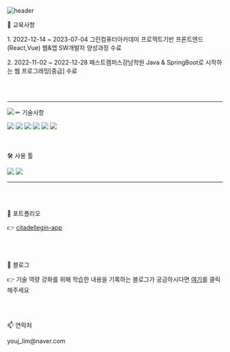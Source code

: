 <!--
**Ba-latte/Ba-latte** is a ✨ _special_ ✨ repository because its `README.md` (this file) appears on your GitHub profile.

Here are some ideas to get you started:

- 🔭 I’m currently working on ...
- 🌱 I’m currently learning ...
- 👯 I’m looking to collaborate on ...
- 🤔 I’m looking for help with ...
- 💬 Ask me about ...
- 📫 How to reach me: ...
- 😄 Pronouns: ...
- ⚡ Fun fact: ...
-->

<!-- 헤더 -->
![header](https://capsule-render.vercel.app/api?type=transparent&color=timeGradient&text=안녕하세요%20😊&desc=신입%20프론트엔드%20개발자%20임유정입니다.&fontColor=auto&fontSize=35&fontAlignY=40&height=250)



<!-- 메인 -->
<div>
  <p>🌱 교육사항</p>
  <p>1. 2022-12-14 ~ 2023-07-04 그린컴퓨터아카데미 프로젝트기반 프론트엔드(React,Vue) 웹&앱 SW개발자 양성과정 수료</p>
  <p>2. 2022-11-02 ~ 2022-12-28 패스트캠퍼스강남학원 Java & SpringBoot로 시작하는 웹 프로그래밍[중급] 수료</p>
</div>


<br/>
<br/>

***

  <img align='left' src="https://github-readme-stats.vercel.app/api/top-langs/?username=Ba-latte&layout=compact">
<div>
  <p>✏ 기술사항</p>
  <img src="https://img.shields.io/badge/HTML5-E34F26?style=flat&logo=HTML5&logoColor=white" />
	<img src="https://img.shields.io/badge/CSS3-1572B6?style=flat&logo=CSS3&logoColor=white" />
	<img src="https://img.shields.io/badge/JavaScript-F7DF1E?style=flat&logo=JavaScript&logoColor=white" />
	<img src="https://img.shields.io/badge/jQuery-0769AD?style=flat&logo=jQuery&logoColor=white" />
	<img src="https://img.shields.io/badge/Vue.js-4FC08D?style=flat&logo=Vue.js&logoColor=white" />
	<img src="https://img.shields.io/badge/React-61DAFB?style=flat&logo=React&logoColor=white" />
</div>


<br/>
<br/>

<div>
  <p>🛠 사용 툴</p>
  <img src="https://img.shields.io/badge/Visual%20Studio%20Code-007ACC?style=flat&logo=VisualStudioCode&logoColor=white" />
  <img src="https://img.shields.io/badge/GitHub-181717?style=flat&logo=GitHub&logoColor=white" />
</div>

***

<br/>
<br/>

<div>
  <p>📄 포트폴리오</p>
  <p>👉 <a href="https://ba-latte.github.io/citadellegin-app/" target="_blank">citadellegin-app</a></p>
</div>

<br/>
<br/>

<div>
  <p>📕 블로그</p>
  <p>👉 기술 역량 강화를 위해 학습한 내용을 기록하는 블로그가 궁금하시다면 <a href="https://blog.naver.com/youj_lim/223108322887" target="_blank">여기</a>를 클릭해주세요</p>
</div>

<br/>
<br/>

<div>
  <p>📫 연락처</p>
  <p>youj_lim@naver.com</p>
</div>


<!-- 푸터 -->
<!--
![footer](https://capsule-render.vercel.app/api?section=footer&type=waving&color=timeGradient&height=150)
-->
